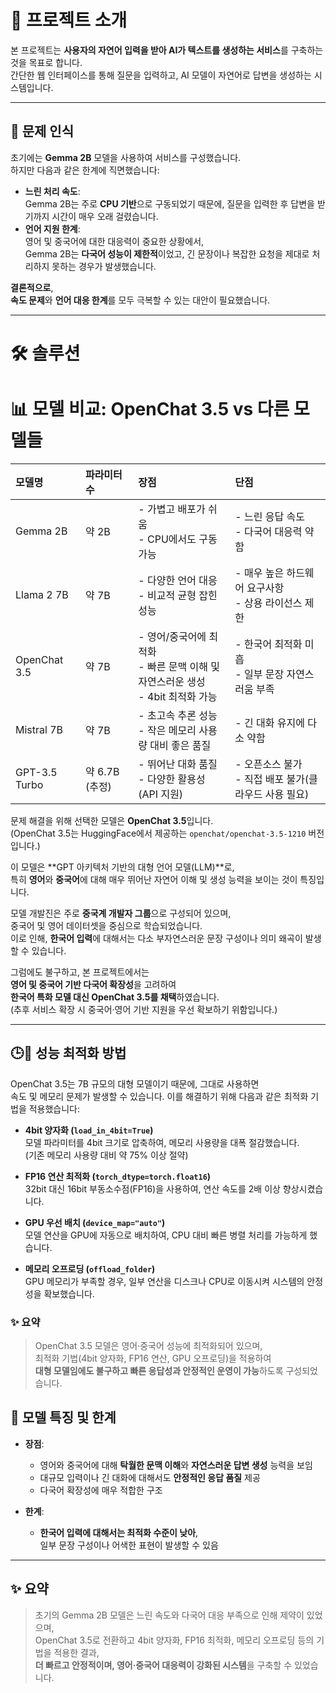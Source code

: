 # 🚀 프로젝트 소개

본 프로젝트는 **사용자의 자연어 입력을 받아 AI가 텍스트를 생성하는 서비스**를 구축하는 것을 목표로 합니다.  
간단한 웹 인터페이스를 통해 질문을 입력하고, AI 모델이 자연어로 답변을 생성하는 시스템입니다.

---

## 🚩 문제 인식

초기에는 **Gemma 2B** 모델을 사용하여 서비스를 구성했습니다.  
하지만 다음과 같은 한계에 직면했습니다:

- **느린 처리 속도**:  
  Gemma 2B는 주로 **CPU 기반**으로 구동되었기 때문에, 질문을 입력한 후 답변을 받기까지 시간이 매우 오래 걸렸습니다.
- **언어 지원 한계**:  
  영어 및 중국어에 대한 대응력이 중요한 상황에서,  
  Gemma 2B는 **다국어 성능이 제한적**이었고, 긴 문장이나 복잡한 요청을 제대로 처리하지 못하는 경우가 발생했습니다.

**결론적으로**,  
**속도 문제**와 **언어 대응 한계**를 모두 극복할 수 있는 대안이 필요했습니다.

---

# 🛠️ 솔루션
# 📊 모델 비교: OpenChat 3.5 vs 다른 모델들

| 모델명 | 파라미터 수 | 장점 | 단점 |
|:---|:---|:---|:---|
| Gemma 2B | 약 2B | - 가볍고 배포가 쉬움<br>- CPU에서도 구동 가능 | - 느린 응답 속도<br>- 다국어 대응력 약함 |
| Llama 2 7B | 약 7B | - 다양한 언어 대응<br>- 비교적 균형 잡힌 성능 | - 매우 높은 하드웨어 요구사항<br>- 상용 라이선스 제한 |
| OpenChat 3.5 | 약 7B | - 영어/중국어에 최적화<br>- 빠른 문맥 이해 및 자연스러운 생성<br>- 4bit 최적화 가능 | - 한국어 최적화 미흡<br>- 일부 문장 자연스러움 부족 |
| Mistral 7B | 약 7B | - 초고속 추론 성능<br>- 작은 메모리 사용량 대비 좋은 품질 | - 긴 대화 유지에 다소 약함 |
| GPT-3.5 Turbo | 약 6.7B (추정) | - 뛰어난 대화 품질<br>- 다양한 활용성(API 지원) | - 오픈소스 불가<br>- 직접 배포 불가(클라우드 사용 필요) |


문제 해결을 위해 선택한 모델은 **OpenChat 3.5**입니다.  
(OpenChat 3.5는 HuggingFace에서 제공하는 `openchat/openchat-3.5-1210` 버전입니다.)

이 모델은 **GPT 아키텍처 기반의 대형 언어 모델(LLM)**로,  
특히 **영어**와 **중국어**에 대해 매우 뛰어난 자연어 이해 및 생성 능력을 보이는 것이 특징입니다.

모델 개발진은 주로 **중국계 개발자 그룹**으로 구성되어 있으며,  
중국어 및 영어 데이터셋을 중심으로 학습되었습니다.  
이로 인해, **한국어 입력**에 대해서는 다소 부자연스러운 문장 구성이나 의미 왜곡이 발생할 수 있습니다.

그럼에도 불구하고, 본 프로젝트에서는  
**영어 및 중국어 기반 다국어 확장성**을 고려하여  
**한국어 특화 모델 대신 OpenChat 3.5를 채택**하였습니다.  
(추후 서비스 확장 시 중국어·영어 기반 지원을 우선 확보하기 위함입니다.)

---

## 🕒🧹 성능 최적화 방법

OpenChat 3.5는 7B 규모의 대형 모델이기 때문에, 그대로 사용하면  
속도 및 메모리 문제가 발생할 수 있습니다. 이를 해결하기 위해 다음과 같은 최적화 기법을 적용했습니다:

- **4bit 양자화 (`load_in_4bit=True`)**  
  모델 파라미터를 4bit 크기로 압축하여, 메모리 사용량을 대폭 절감했습니다.  
  (기존 메모리 사용량 대비 약 75% 이상 절약)

- **FP16 연산 최적화 (`torch_dtype=torch.float16`)**  
  32bit 대신 16bit 부동소수점(FP16)을 사용하여, 연산 속도를 2배 이상 향상시켰습니다.

- **GPU 우선 배치 (`device_map="auto"`)**  
  모델 연산을 GPU에 자동으로 배치하여, CPU 대비 빠른 병렬 처리를 가능하게 했습니다.

- **메모리 오프로딩 (`offload_folder`)**  
  GPU 메모리가 부족할 경우, 일부 연산을 디스크나 CPU로 이동시켜 시스템의 안정성을 확보했습니다.

### ✨ 요약

> OpenChat 3.5 모델은 영어·중국어 성능에 최적화되어 있으며,  
> 최적화 기법(4bit 양자화, FP16 연산, GPU 오프로딩)을 적용하여  
> **대형 모델임에도 불구하고 빠른 응답성과 안정적인 운영이 가능**하도록 구성되었습니다.


## 🌟 모델 특징 및 한계

- **장점**:  
  - 영어와 중국어에 대해 **탁월한 문맥 이해**와 **자연스러운 답변 생성** 능력을 보임
  - 대규모 입력이나 긴 대화에 대해서도 **안정적인 응답 품질** 제공
  - 다국어 확장성에 매우 적합한 구조

- **한계**:  
  - **한국어 입력에 대해서는 최적화 수준이 낮아**,  
    일부 문장 구성이나 어색한 표현이 발생할 수 있음

---

## ✨ 요약

> 초기의 Gemma 2B 모델은 느린 속도와 다국어 대응 부족으로 인해 제약이 있었으며,  
> OpenChat 3.5로 전환하고 4bit 양자화, FP16 최적화, 메모리 오프로딩 등의 기법을 적용한 결과,  
> **더 빠르고 안정적이며, 영어·중국어 대응력이 강화된 시스템**을 구축할 수 있었습니다.


